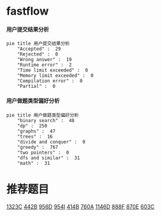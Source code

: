 # fastflow

<!-- tabs:start -->



#### **用户提交结果分析**

```mermaid
pie title 用户提交结果分析
    "Accepted" :  29
    "Rejected" :  0
    "Wrong answer" :  19
    "Runtime error" :  2
    "Time limit exceeded" :  0
    "Memory limit exceeded" :  0
    "Compilation error" :  0
    "Partial" :  0
```

#### **用户做题类型偏好分析**

```mermaid
pie title 用户做题类型偏好分析
    "binary search" :  48
    "dp" :  250
    "graphs" :  47
    "trees" :  16
    "divide and conquer" :  0
    "greedy" :  767
    "two pointers" :  0
    "dfs and similar" :  31
    "math" :  31
```



<!-- tabs:end -->
# 推荐题目
[1323C](https://codeforces.com/contest/1323/problem/C)
[442B](https://codeforces.com/contest/442/problem/B)
[956D](https://codeforces.com/contest/956/problem/D)
[954I](https://codeforces.com/contest/954/problem/I)
[414B](https://codeforces.com/contest/414/problem/B)
[760A](https://codeforces.com/contest/760/problem/A)
[1146D](https://codeforces.com/contest/1146/problem/D)
[888F](https://codeforces.com/contest/888/problem/F)
[870E](https://codeforces.com/contest/870/problem/E)
[603C](https://codeforces.com/contest/603/problem/C)

